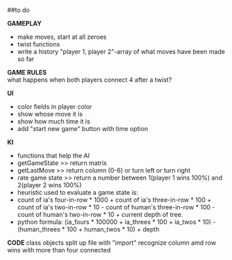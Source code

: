 ##to do

**GAMEPLAY**  
- make moves, start at all zeroes
- twist functions
- write a history "player 1, player 2"-array of what moves have been made so far


**GAME RULES**  
what happens when both players connect 4 after a twist?

**UI**
- color fields in player color
- show whose move it is
- show how much time it is
- add "start new game" button with time option
 
**KI**  
- functions that help the AI
- getGameState >> return matrix
- getLastMove >>	return column (0-6) or turn left or turn right
- rate game state >> return a number between 1(player 1 wins 100%) and 2(player 2 wins 100%)
- heuristic used to evaluate a game state is:
- count of ia's four-in-row * 1000 + count of ia's three-in-row * 100 + count of ia's two-in-row * 10 - count of human's three-in-row * 100 - count of human's two-in-row * 10 + current depth of tree.
- python formula: (ia_fours * 100000 + ia_threes * 100 + ia_twos * 10) - (human_threes * 100 + human_twos * 10) + depth

**CODE**
class objects
split up file with "import"
recognize column amd row wins with more than four connected